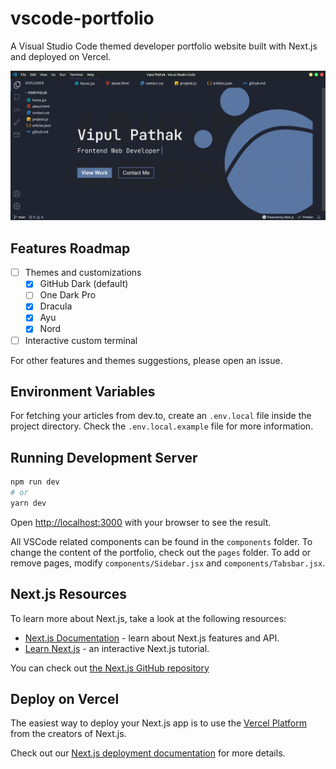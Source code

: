 # vscode-portfolio

A Visual Studio Code themed developer portfolio website built with Next.js and deployed on Vercel.

![vscode-portfolio banner](./public/vscode.jpeg)

## Features Roadmap

- [ ] Themes and customizations
  - [x] GitHub Dark (default)
  - [ ] One Dark Pro
  - [x] Dracula
  - [x] Ayu
  - [x] Nord
- [ ] Interactive custom terminal

For other features and themes suggestions, please open an issue.

## Environment Variables

For fetching your articles from dev.to, create an `.env.local` file inside the project directory. Check the `.env.local.example` file for more information.

## Running Development Server

```bash
npm run dev
# or
yarn dev
```

Open [http://localhost:3000](http://localhost:3000) with your browser to see the result.

All VSCode related components can be found in the `components` folder. To change the content of the portfolio, check out the `pages` folder. To add or remove pages, modify `components/Sidebar.jsx` and `components/Tabsbar.jsx`.

## Next.js Resources

To learn more about Next.js, take a look at the following resources:

- [Next.js Documentation](https://nextjs.org/docs) - learn about Next.js features and API.
- [Learn Next.js](https://nextjs.org/learn) - an interactive Next.js tutorial.

You can check out [the Next.js GitHub repository](https://github.com/vercel/next.js/)

## Deploy on Vercel

The easiest way to deploy your Next.js app is to use the [Vercel Platform](https://vercel.com/new?utm_medium=default-template&filter=next.js&utm_source=create-next-app&utm_campaign=create-next-app-readme) from the creators of Next.js.

Check out our [Next.js deployment documentation](https://nextjs.org/docs/deployment) for more details.
